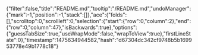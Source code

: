 {"filter":false,"title":"README.md","tooltip":"/README.md","undoManager":{"mark":-1,"position":-1,"stack":[]},"ace":{"folds":[],"scrolltop":0,"scrollleft":0,"selection":{"start":{"row":0,"column":2},"end":{"row":0,"column":47},"isBackwards":true},"options":{"guessTabSize":true,"useWrapMode":false,"wrapToView":true},"firstLineState":0},"timestamp":1475634944582,"hash":"d67304dc342cf9748b5b169953778e49b1778c18"}